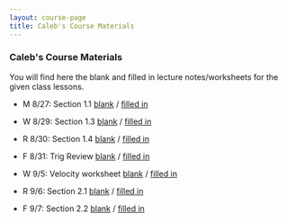 ```yaml
---
layout: course-page
title: Caleb's Course Materials
---
```


### Caleb's Course Materials

You will find here the blank and filled in lecture notes/worksheets for the given class lessons.

* M 8/27: Section 1.1  [blank](assets/caleb/ch1/1-1_blank.pdf)  /  [filled in](assets/caleb/ch1/1-1_comp.pdf)
* W 8/29: Section 1.3  [blank](assets/caleb/ch1/1-3_blank.pdf)  /  [filled in](assets/caleb/ch1/1-3_comp.pdf)
* R 8/30: Section 1.4  [blank](assets/caleb/ch1/1-4_blank.pdf)  /  [filled in](assets/caleb/ch1/1-4_comp.pdf)
* F 8/31: Trig Review  [blank](assets/caleb/ch1/1-5_blank.pdf)  /  [filled in](assets/caleb/ch1/1-5_comp.pdf)

* W 9/5: Velocity worksheet [blank](assets/caleb/ch2/Worksheet-2-1_blank.pdf)  /  [filled in](assets/caleb/ch2/Worksheet-2-1_comp.pdf)
* R 9/6: Section 2.1 [blank](assets/caleb/ch2/2-1_blank.pdf)  /  [filled in](assets/caleb/ch2/2-1_comp.pdf)
* F 9/7: Section 2.2 [blank](assets/caleb/ch2/2-2_blank.pdf)  /  [filled in](assets/caleb/ch2/2-2_comp.pdf)
